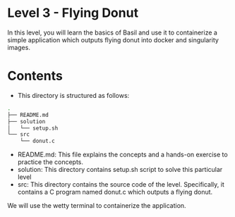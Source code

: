 # Level 3 - Flying Donut

In this level, you will learn the basics of Basil and use it to containerize a simple application which outputs flying donut into docker and singularity images.

# Contents
* This directory is structured as follows:
```bash
.
├── README.md
├── solution
│   └── setup.sh
└── src
    └── donut.c
```
* README.md: This file explains the concepts and a hands-on exercise to practice the concepts.
* solution: This directory contains setup.sh script to solve this particular level
* src: This directory contains the source code of the level. Specifically, it contains a C program named donut.c which outputs a flying donut.


We will use the wetty terminal to containerize the application.